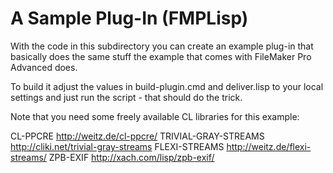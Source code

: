 # A Sample Plug-In (FMPLisp)

With the code in this subdirectory you can create an example plug-in
that basically does the same stuff the example that comes with
FileMaker Pro Advanced does.

To build it adjust the values in build-plugin.cmd and deliver.lisp to
your local settings and just run the script - that should do the
trick.

Note that you need some freely available CL libraries for this
example:

  CL-PPCRE               http://weitz.de/cl-ppcre/
  TRIVIAL-GRAY-STREAMS   http://cliki.net/trivial-gray-streams
  FLEXI-STREAMS          http://weitz.de/flexi-streams/
  ZPB-EXIF               http://xach.com/lisp/zpb-exif/
